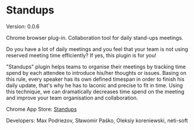 Standups
========

Version: 0.0.6

Chrome browser plug-in. Collaboration tool for daily stand-ups meetings.

Do you have a lot of daily meetings and you feel that your team is not using reserved meeting time efficiently?
If yes, this plugin is for you!

"Standups" plugin helps teams to organise their meetings by tracking time spend by each attendee to introduce his/her
thoughts or issues. Basing on this rule, every speaker has its own defined timespan in order to finish his daily update,
that's why he has to laconic and precise to fit in time. Using this technique, we can dramatically decreases time spend
on the meeting and improve your team organisation and collaboration.

Chrome App Store: [Standups](https://chrome.google.com/webstore/detail/standups/eccginhjnppmfhojalmebplgpanjmina)

Developers: Max Podriezov, Sławomir Paśko, Oleksiy koreniewski, neti-soft
